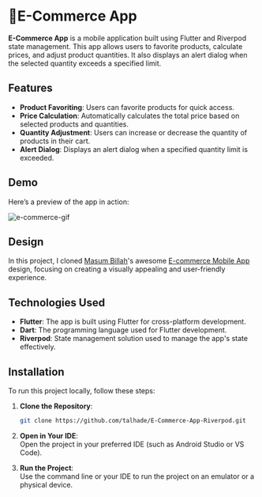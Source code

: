 # 📱E-Commerce App

**E-Commerce App** is a mobile application built using Flutter and Riverpod state management. This app allows users to favorite products, calculate prices, and adjust product quantities. It also displays an alert dialog when the selected quantity exceeds a specified limit.

## Features

- **Product Favoriting**: Users can favorite products for quick access.
- **Price Calculation**: Automatically calculates the total price based on selected products and quantities.
- **Quantity Adjustment**: Users can increase or decrease the quantity of products in their cart.
- **Alert Dialog**: Displays an alert dialog when a specified quantity limit is exceeded.

## Demo

Here’s a preview of the app in action:

![e-commerce-gif](https://user-images.githubusercontent.com/114522498/205896173-c9487c19-1d50-4616-95d7-06c4c479ea96.gif)

## Design

In this project, I cloned [Masum Billah](https://dribbble.com/designermasum)'s awesome [E-commerce Mobile App](https://dribbble.com/shots/15550702-E-commerce-Mobile-App) design, focusing on creating a visually appealing and user-friendly experience.

## Technologies Used

- **Flutter**: The app is built using Flutter for cross-platform development.
- **Dart**: The programming language used for Flutter development.
- **Riverpod**: State management solution used to manage the app's state effectively.

## Installation

To run this project locally, follow these steps:

1. **Clone the Repository**:
   ```bash
   git clone https://github.com/talhade/E-Commerce-App-Riverpod.git
2. **Open in Your IDE**:  
   Open the project in your preferred IDE (such as Android Studio or VS Code).

3. **Run the Project**:  
   Use the command line or your IDE to run the project on an emulator or a physical device.


